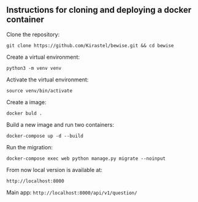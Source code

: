 ## Instructions for cloning and deploying a docker container

Clone the repository: 
```
git clone https://github.com/Kirastel/bewise.git && cd bewise
```
Create a virtual environment: 
```
python3 -m venv venv
```
Activate the virtual environment: 
```
source venv/bin/activate
```

Create a image:
```
docker buld .
```

Build a new image and run two containers:
```
docker-compose up -d --build
```
Run the migration:

```
docker-compose exec web python manage.py migrate --noinput
```
From now local version is available at:

```http://localhost:8000```

Main app:
```http://localhost:8000/api/v1/question/```
